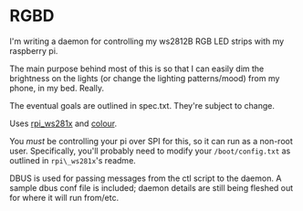# RGBD

I'm writing a daemon for controlling my ws2812B RGB LED strips with my raspberry pi.

The main purpose behind most of this is so that I can easily dim the brightness on the lights (or change the lighting patterns/mood) from my phone, in my bed. Really.

The eventual goals are outlined in spec.txt. They're subject to change.

Uses [rpi\_ws281x](https://github.com/jgarff/rpi_ws281x) and [colour](https://pypi.python.org/pypi/colour).

You *must* be controlling your pi over SPI for this, so it can run as a non-root user. Specifically, you'll probably need to modify your `/boot/config.txt` as outlined in `rpi\_ws281x`'s readme.

DBUS is used for passing messages from the ctl script to the daemon. A sample dbus conf file is included; daemon details are still being fleshed out for where it will run from/etc.
